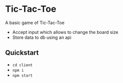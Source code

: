 
# Tic-Tac-Toe

A basic game of Tic-Tac-Toe
- Accept input which allows to change the board size
- Store data to db using an api



## Quickstart
- `cd client`
- `npm i`
- `npm start`
